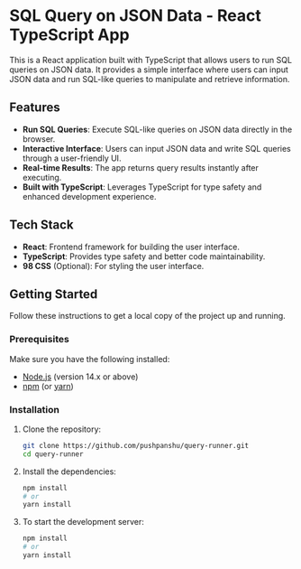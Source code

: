 # SQL Query on JSON Data - React TypeScript App

This is a React application built with TypeScript that allows users to run SQL queries on JSON data. It provides a simple interface where users can input JSON data and run SQL-like queries to manipulate and retrieve information.

## Features

- **Run SQL Queries**: Execute SQL-like queries on JSON data directly in the browser.
- **Interactive Interface**: Users can input JSON data and write SQL queries through a user-friendly UI.
- **Real-time Results**: The app returns query results instantly after executing.
- **Built with TypeScript**: Leverages TypeScript for type safety and enhanced development experience.

## Tech Stack

- **React**: Frontend framework for building the user interface.
- **TypeScript**: Provides type safety and better code maintainability.
- **98 CSS** (Optional): For styling the user interface.

## Getting Started

Follow these instructions to get a local copy of the project up and running.

### Prerequisites

Make sure you have the following installed:

- [Node.js](https://nodejs.org/) (version 14.x or above)
- [npm](https://www.npmjs.com/) (or [yarn](https://yarnpkg.com/))

### Installation

1. Clone the repository:

   ```bash
   git clone https://github.com/pushpanshu/query-runner.git
   cd query-runner

2. Install the dependencies:

   ```bash
   npm install
   # or
   yarn install

3. To start the development server:

   ```bash
   npm install
   # or
   yarn install
